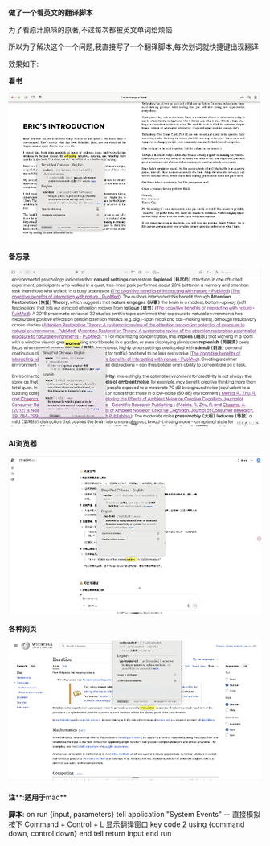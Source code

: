**做了一个看英文的翻译脚本**



为了看原汁原味的原著,不过每次都被英文单词给烦恼



所以为了解决这个一个问题,我直接写了一个翻译脚本,每次划词就快捷键出现翻译



效果如下:



**看书**

![QQ_1751785163354](https://raw.githubusercontent.com/kexin94yyds/picgo-images/main/img/QQ_1751785163354.png)

**备忘录**

![QQ_1751785184441](https://raw.githubusercontent.com/kexin94yyds/picgo-images/main/img/QQ_1751785184441.png)

**AI浏览器**

![QQ_1751785198214](https://raw.githubusercontent.com/kexin94yyds/picgo-images/main/img/QQ_1751785198214.png)

**各种网页**

![QQ_1751785213832](https://raw.githubusercontent.com/kexin94yyds/picgo-images/main/img/QQ_1751785213832.png)

**注****:****适用于****mac**

**脚本**:
on run {input, parameters}
	tell application "System Events"
		-- 直接模拟按下 Command + Control + L 显示翻译窗口
		key code 2 using {command down, control down}
	end tell
	return input
end run
